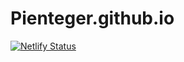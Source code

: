 # Pienteger.github.io

[![Netlify Status](https://api.netlify.com/api/v1/badges/8ccfef0d-4393-44e0-86be-00c8fcf3469f/deploy-status)](https://app.netlify.com/sites/pienteger/deploys)
